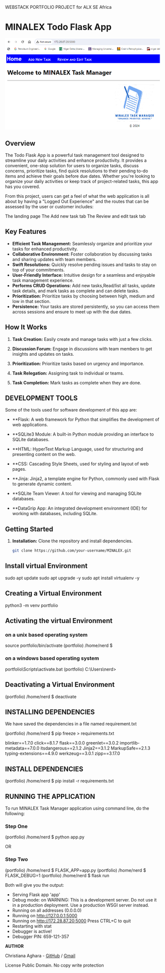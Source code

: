 WEBSTACK PORTFOLIO PROJECT for ALX SE Africa


# MINALEX Todo Flask App

![Task Manager App Logo](https://github.com/Obianuju23/MINALEX/blob/main/shots/HOMEPAGE.PNG?raw=true)

## Overview

The Todo Flask App is a powerful task management tool designed to streamline your daily activities and enhance productivity. It provides a convenient, one-stop solution for users to organize tasks, discuss concerns, prioritize tasks, find quick resolutions to their pending to-do items and achieve their goals before due dates. Whether you're looking to organize your daily activities or keep track of project-related tasks, this app has you covered.

From this project, users can get a feel of what the web application is all about by having a "Logged Out Experience" and the routes that can be assessed by the user or customer includes:

The landing page
The Add new task tab
The Review and edit task tab

## Key Features

- **Efficient Task Management:** Seamlessly organize and prioritize your tasks for enhanced productivity.
- **Collaborative Environment:** Foster collaboration by discussing tasks and sharing updates with team members.
- **Swift Resolutions:** Quickly resolve pending issues and tasks to stay on top of your commitments.
- **User-Friendly Interface:** Intuitive design for a seamless and enjoyable task management experience.
- **Performs CRUD Operations:** Add new tasks,Read/list all tasks, update task details, and mark tasks as complete and can delete tasks.
- **Prioritization:** Prioritize tasks by choosing between high, medium and low in that section.
- **Persistence:** Your tasks are stored persistently, so you can access them across sessions and ensure to meet up with the due dates.


## How It Works

1. **Task Creation:**
   Easily create and manage tasks with just a few clicks.

2. **Discussion Forum:**
   Engage in discussions with team members to get insights and updates on tasks.

3. **Prioritization:**
   Prioritize tasks based on urgency and importance.

4. **Task Relegation:**
   Assigning task to individual or teams. 

5. **Task Completion:**
   Mark tasks as complete when they are done.

## DEVELOPMENT TOOLS

Some of the tools used for software development of this app are:

 
- **Flask: A web framework for Python that simplifies the development of web applications.

- **SQLite3 Module: A built-in Python module providing an interface to SQLite databases.

- **HTML: HyperText Markup Language, used for structuring and presenting content on the web.

- **CSS: Cascading Style Sheets, used for styling and layout of web pages.

- **Jinja: Jinja2, a template engine for Python, commonly used with Flask to generate dynamic content.

- **SQLite Team Viewer: A tool for viewing and managing SQLite databases.

- **DataGrip App: An integrated development environment (IDE) for working with databases, including SQLite.


## Getting Started

1. **Installation:**
   Clone the repository and install dependencies.

   ```bash
   git clone https://github.com/your-username/MINALEX.git
   
## Install virtual Environment
sudo apt update
sudo apt upgrade -y
sudo apt install virtualenv -y

## Creating a Virtual Environment
python3 -m venv portfolio

## Activating the virtual Environment

### on a unix based operating system
source portfolio/bin/activate
(portfolio) /home/nerd $

### on a windows based operating system
portfolio\Scripts\activate.bat
(portfolio) C:\Users\nerd>

## Deactivating a Virtual Environment
(portfolio) /home/nerd $ deactivate
   
## INSTALLING DEPENDENCIES
We have saved the dependencies in a file named requirement.txt

(portfolio) /home/nerd $ pip freeze > requirements.txt

blinker==1.7.0
click==8.1.7
flask==3.0.0
greenlet==3.0.2
importlib-metadata==7.0.0
itsdangerous==2.1.2
Jinja2==3.1.2
MarkupSafe==2.1.3
typing-extensions==4.9.0
werkzeug==3.0.1
zipp==3.17.0

## INSTALL DEPENDENCIES
(portfolio) /home/nerd $ pip install -r requirements.txt

## RUNNING THE APPLICATION
To run MINALEX Task Manager application using command line, do the following:

### Step One
(portfolio) /home/nerd $ python app.py

OR

### Step Two
(portfolio) /home/nerd $ FLASK_APP=app.py
(portfolio) /home/nerd $ FLASK_DEBUG=1
(portfolio) /home/nerd $ flask run

Both will give you the output:

 * Serving Flask app 'app'
 * Debug mode: on
WARNING: This is a development server. Do not use it in a production deployment. Use a production WSGI server instead.
 * Running on all addresses (0.0.0.0)
 * Running on http://127.0.0.1:5000
 * Running on http://172.28.87.20:5000
Press CTRL+C to quit
 * Restarting with stat
 * Debugger is active!
 * Debugger PIN: 659-121-357

**AUTHOR**

Christiana Aghara - [GitHub](https://github.com/Obianuju23) / [Gmail](mailto:obianujunmoh@gmail.com)

License
Public Domain. No copy write protection
